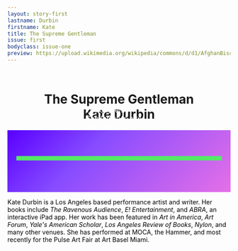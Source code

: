 ```yaml
---
layout: story-first
lastname: Durbin
firstname: Kate
title: The Supreme Gentleman
issue: first
bodyclass: issue-one
preview: https://upload.wikimedia.org/wikipedia/commons/d/d1/AfghanBiscuit.jpg
---
```


<style>



.section {
	position: relative;

}

.intro {
	
    color: #ffffff;
    font-size: 1.1em;
    padding: 0 .8em;
}

.story-title {
	text-align: center;
	padding-top: 5%;
}

@media screen and (min-width: 800px) {

.story {
	padding: 5em 0;
}


.intro p {
	width: 30%;
	position: absolute;
	transform: rotate(0);
  transition: transform 8s 0.2s cubic-bezier(0,.87,.16,1);
}

.intro-p1 {
	left:35%;
	top:45%;
}

.intro-p2 {
	left: 45%;
	top: 35%;
}

.loaded p.skew {
  transform: rotate(-10deg);
}
.loaded p.skew span {
  transform: rotate(-10deg);
}
}
.story {
	position: relative;
	background: rgb(89,0,255); /* Old browsers */
background: -moz-linear-gradient(-45deg, rgba(89,0,255,1) 0%, rgba(135,76,255,1) 36%, rgba(229,112,231,1) 100%); /* FF3.6-15 */
background: -webkit-linear-gradient(-45deg, rgba(89,0,255,1) 0%,rgba(135,76,255,1) 36%,rgba(229,112,231,1) 100%); /* Chrome10-25,Safari5.1-6 */
background: linear-gradient(135deg, rgba(89,0,255,1) 0%,rgba(135,76,255,1) 36%,rgba(229,112,231,1) 100%); /* W3C, IE10+, FF16+, Chrome26+, Opera12+, Safari7+ */
filter: progid:DXImageTransform.Microsoft.gradient( startColorstr='#5900ff', endColorstr='#e570e7',GradientType=1 ); /* IE6-9 fallback on horizontal gradient */
}

.video-container {
	border: 5px solid #54EA66;
}

    .video-container {
  position: absolute;
  width: 90%;
  top: 45%;
  left: 50%;
  transform: translate(-50%, -45%);
}




</style>

<div class="story-wrapper">
	<div class="section title-p full">
			<h1 class="story-title">The Supreme Gentleman<br><span>Kate Durbin</span>
			</h1>
			<div class="intro">
<p class="intro-p1 skew">The Supreme Gentleman is a re-enactment of Isla Vista killer Elliot Rodger's final youtube address. Durbin initially performed this piece for the Yes All Women art benefit and auction in Los Angeles in late 2015. The proceeds of the benefit went to the East Los Angeles Women's Center. </p>

</div>
</div>
	<div class="story full">
<div class="video-container">
<div data-type="youtube" data-video-id="https://youtu.be/gYkZAJBlW9Y"></div>
</div>
</div>

<div class="section full green-gradient">
<p style="color: #000000;" class="bio">Kate Durbin is a Los Angeles based performance artist and writer. Her books include <i>The Ravenous Audience</i>, <i>E! Entertainment</i>, and <i>ABRA</i>, an interactive iPad app. Her work has been featured in <i>Art in America</i>, <i>Art Forum</i>, <i>Yale's American Scholar</i>, <i>Los Angeles Review of Books</i>, <i>Nylon</i>, and many other venues. She has performed at MOCA, the Hammer, and most recently for the Pulse Art Fair at Art Basel Miami. </p>
</div>

</div>


<script>
  (function(i,s,o,g,r,a,m){i['GoogleAnalyticsObject']=r;i[r]=i[r]||function(){
  (i[r].q=i[r].q||[]).push(arguments)},i[r].l=1*new Date();a=s.createElement(o),
  m=s.getElementsByTagName(o)[0];a.async=1;a.src=g;m.parentNode.insertBefore(a,m)
  })(window,document,'script','https://www.google-analytics.com/analytics.js','ga');

  ga('create', 'UA-93682415-1', 'auto');
  ga('send', 'pageview');

</script>